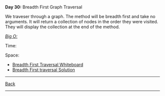 **Day 30:** Breadth First Graph Traversal

We traveser through a graph. The method will be breadth first and take no arguments. It will return a collection of nodes in the order they were visited. They will display the collection at the end of the method.

<u>*Big O:*</u>

Time:

Space:

- [Breadth First Traversal Whiteboard](../assets/breadth-1st-graph.png)
- [Breadth First traversal Solution](breadthFirst.js)

---
[Back](../README.md)

---
